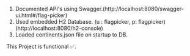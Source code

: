 1) Documented API's using Swagger.(http://localhost:8080/swagger-ui.html#/flag-picker)
2) Used embedded H2 Database. (u : flagpicker, p: flagpicker) (http://localhost:8080/h2-console)
3) Loaded continents.json file on startup to DB.

 This Project is functional ✅.
